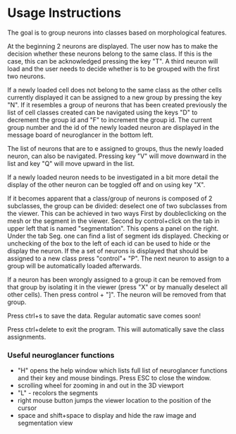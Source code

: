 # Usage Instructions

The goal is to group neurons into classes based on morphological features.

At the beginning 2 neurons are displayed. The user now has to make the decision 
whether these neurons belong to the same class. If this is the case, this can be 
acknowledged pressing the key "T". A third neuron will load and the user needs 
to decide whether is to be grouped with the first two neurons. 

If a newly loaded cell does not belong to the same class as the other 
cells currently displayed it can be assigned to a new group by pressing the key 
"N".
If it resembles a group of neurons that has been created previously the 
list of cell classes created can be navigated using the keys "D" to decrement the group 
id and "F" to increment the group id. The current group number and the id of the 
newly loaded neuron are displayed in the message board of neuroglancer in the 
bottom left. 

The list of neurons that are to e assigned to groups, thus the newly loaded 
neuron, can also be navigated. Pressing key "V" will move downward in the list 
and key "Q" will move upward in the list.

If a newly loaded neuron needs to be investigated in a bit more detail the 
display of the other neuron can be toggled off and on using key "X".

If it becomes apparent that a class/group of neurons is composed of 2 
subclasses, the group can be divided: deselect one of two subclasses from the 
viewer. This can be achieved in two ways
First by doubleclicking on the mesh or the segment in the viewer. Second by control+click on the tab in upper left that 
is named "segmentation". This opens a panel on the right. Under the tab Seg. one 
can find a list of segment ids displayed. Checking or unchecking of the box to 
the left of each id can be used to hide or the display the neuron. 
If the a set of neurons is displayed that should be assigned to a new class 
press "control"+ "P". The next neuron to assign to a group will be automatically 
loaded afterwards.

If a neuron has been wrongly assigned to a group it can be removed from that 
group by isolating it in the viewer (press "X" or by manually deselect all other 
cells). Then press control + "]". The neuron will be removed from that group.

Press ctrl+s to save the data. Regular automatic save comes soon!

Press ctrl+delete to exit the program. This will automatically save the 
class assignments.


### Useful neuroglancer functions
+ "H" opens the help window which lists full list of neuroglancer functions and 
their key and mouse bindings. Press ESC to close the window.
+ scrolling wheel for zooming in and out in the 3D viewport
+ "L" - recolors the segments
+ right mouse button jumps the viewer location to the position of the cursor
+ space and shift+space to display and hide the raw image and segmentation view